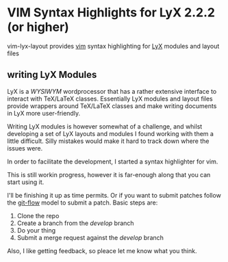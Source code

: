 # VIM Syntax Highlights for LyX 2.2.2 (or higher)

vim-lyx-layout provides [vim](https://vim.org/) syntax highlighting
for [LyX](https://lyx.org) modules and layout files 

## writing LyX Modules

LyX is a _WYSIWYM_ wordprocessor that has a rather extensive interface to interact
with TeX/LaTeX classes. Essentially LyX modules and layout files provide wrappers 
around TeX/LaTeX classes and make writing documents in LyX more user-friendly.


Writing LyX modules is however somewhat of a challenge,
and whilst developing a set of LyX layouts and modules I found working with them
a little difficult. Silly mistakes would make it hard to track down where the issues
were. 

In order to facilitate the development, I started a syntax highlighter for vim.

This is still workin progress, however it is far-enough along that you can start
using it. 

I'll be finishing it up as time permits. Or if you want to submit patches follow
the [git-flow](http://jeffkreeftmeijer.com/2010/why-arent-you-using-git-flow/) 
model to submit a patch. Basic steps are:

  1. Clone the repo 
  2. Create a branch from the *develop* branch
  3. Do your thing
  4. Submit a merge request against the *develop* branch

Also, I like getting feedback, so pleace let me know what you think.

